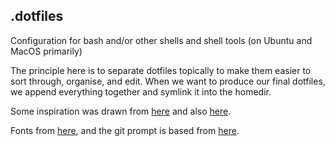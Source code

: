## .dotfiles
Configuration for bash and/or other shells and shell tools (on Ubuntu and MacOS primarily)

The principle here is to separate dotfiles topically to make them easier to sort through, organise, and edit. When we want to produce our final dotfiles, we append everything together and symlink it into the homedir.

Some inspiration was drawn from [here](https://github.com/holman/dotfiles) and also [here](https://github.com/Airblader/dotfiles-manjaro).

Fonts from [here](https://github.com/gabrielelana/awesome-terminal-fonts/tree/patching-strategy), and the git prompt is based from [here](https://github.com/arialdomartini/oh-my-git/tree/master).
